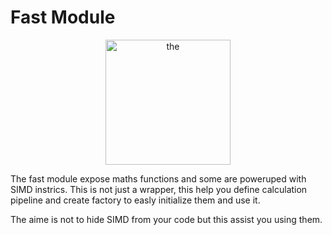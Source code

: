 
# Fast Module

<p align="center">
    <img src="fast_cat_meme.jpg" height=200 alt=the fast cat meme" />
</p>

The fast module expose maths functions and some are poweruped with SIMD instrics.
This is not just a wrapper, this help you define calculation pipeline and create factory to easly initialize them
and use it.

The aime is not to hide SIMD from your code but this assist you using them.

